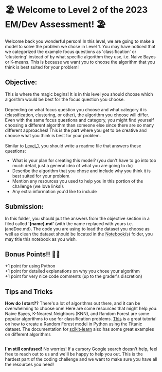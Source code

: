 # 🏖️ Welcome to Level 2 of the 2023 EM/Dev Assessment! 🏖️

Welcome back you wonderful person! In this level, we are going to make a model to solve the problem we chose in Level 1. You may have noticed that we categorized the example focus questions as 'classification' or 'clustering' instead of by what specific algorithm they use, i.e. Naive Bayes or K-means. This is because we want you to choose the algorithm that you think is best suited for your problem!

## Objective:

This is where the magic begins! It is in this level you should choose which algorithm would be best for the focus question you choose.
<br><br>
Depending on what focus question you choose and what category it is (classification, clustering, or other), the algorithm you choose will differ. Even with the same focus questiona and category, you might find yourself choosing a different algorithm than someone else since there are so many different approaches! This is the part where you get to be creative and choose what you think is best for your problem.
<br><br>
Similar to [Level_1](Level_1/README.md), you should write a readme file that answers these questions:
- What is your plan for creating this model? (you don't have to go into too much detail, just a general idea of what you are going to do) 
- Describe the algorithm that you chose and include why you think it is best suited for your problem.
- Mention any resources you used to help you in this portion of the challenge (we love links!).
- Any extra information you'd like to include

## Submission:
In this folder, you should put the answers from the objective section in a filed called <b>'[name].md'</b> (with the name replaced with yours i.e. janeDoe.md). The code you are using to load the dataset you choose as well as clean the dataset should be located in the [Notebook(s)](/Notebook(s)/) folder, you may title this notebook as you wish.

## Bonus Points!! 💃💃
+1 point for using Python<br>
+1 point for detailed explanations on why you chose your algorithm<br>
+1 point for very nice code comments (up to the grader's discretion)<br>

## Tips and Tricks
**How do I start??** There's a lot of algorithms out there, and it can be overwhelming to choose one! Here are some resources that might help you: Naive Bayes, K-Nearest Neighbors (KNN), and Random Forest are some popular algorithms to use for classification problems. [This](https://www.kaggle.com/code/alexisbcook/titanic-tutorial/notebook) is a great tutorial on how to create a Random Forest model in Python using the Titanic dataset. The documentation for [scikit-learn](https://scikit-learn.org/stable/) also has some great examples on different algorithms<br><br>

**I'm still confused!** No worries! If a cursory Google search doesn't help, feel free to reach out to us and we'll be happy to help you out. This is the hardest part of the coding challenge and we want to make sure you have all the resources you need! <br><br>





